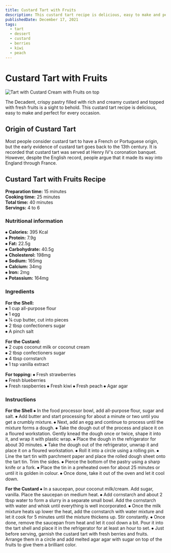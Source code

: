 ```yaml
---
title: Custard Tart with Fruits
description: This custard tart recipe is delicious, easy to make and perfect for every occasion.
publishedDate: December 17, 2021
tags:
  - tart
  - dessert
  - custard
  - berries
  - kiwi
  - peach
---
```


# Custard Tart with Fruits

![Tart with Custard Cream with Fruits on top](/custardberries.jpg "image")

The Decadent, crispy pastry filled with rich and creamy custard and topped with fresh fruits is a sight to behold. This custard tart recipe is delicious, easy to make and perfect for every occasion.

## Origin of Custard Tart

Most people consider custard tart to have a French or Portuguese origin, but the early evidence of custard tart goes back to the 13th century. It is recorded that custard tart was served at Henry IV&#39;s coronation banquet. However, despite the English record, people argue that it made its way into England through France.

## Custard Tart with Fruits Recipe

**Preparation time:** 15 minutes  
**Cooking time:** 25 minutes  
**Total time:** 40 minutes  
**Servings:** 4 to 6

### Nutritional information

⦁ **Calories:** 395 Kcal  
⦁ **Protein:** 7.9g  
⦁ **Fat:** 22.5g  
⦁ **Carbohydrate:** 40.5g  
⦁ **Cholesterol:** 198mg  
⦁ **Sodium:** 165mg  
⦁ **Calcium:** 34mg  
⦁ **Iron:** 2mg  
⦁ **Potassium:** 164mg

### Ingredients

**For the Shell:**  
⦁ 1 cup all-purpose flour  
⦁ 1 egg  
⦁ ¼ cup butter, cut into pieces  
⦁ 2 tbsp confectioners sugar  
⦁ A pinch salt

**For the Custard:**  
⦁ 2 cups coconut milk or coconut cream  
⦁ 2 tbsp confectioners sugar  
⦁ 4 tbsp cornstarch  
⦁ 1 tsp vanilla extract

**For topping:**
⦁ Fresh strawberries  
⦁ Fresh blueberries  
⦁ Fresh raspberries
⦁ Fresh kiwi
⦁ Fresh peach
⦁ Agar agar

### Instructions

**For the Shell**
⦁ In the food processor bowl, add all-purpose flour, sugar and salt.
⦁ Add butter and start processing for about a minute or two until you get a crumbly mixture.
⦁ Next, add an egg and continue to process until the mixture forms a dough.
⦁ Take the dough out of the process and place it on a floured workstation. Gently knead the dough once or twice, shape it into it, and wrap it with plastic wrap.
⦁ Place the dough in the refrigerator for about 30 minutes.
⦁ Take the dough out of the refrigerator, unwrap it and place it on a floured workstation.
⦁ Roll it into a circle using a rolling pin.
⦁ Line the tart tin with parchment paper and place the rolled dough sheet onto the tart tin. Trim the sides.
⦁ Pierce the bottom of the pastry using a sharp knife or a fork.
⦁ Place the tin in a preheated oven for about 25 minutes or until it is golden in colour.
⦁ Once done, take it out of the oven and let it cool down.

**For the Custard**
⦁ In a saucepan, pour coconut milk/cream. Add sugar, vanilla. Place the saucepan on medium heat.
⦁ Add cornstarch and about 2 tbsp water to form a slurry in a separate small bowl. Add the cornstarch with water and whisk until everything is well incorporated.
⦁ Once the milk mixture heats up lower the heat, add the cornstarch with water mixture and let it cook for 5 minutes until the mixture thickens up. Stir constantly.
⦁ Once done, remove the saucepan from heat and let it cool down a bit. Pour it into the tart shell and place it in the refrigerator for at least an hour to set.
⦁ Just before serving, garnish the custard tart with fresh berries and fruits. Arrange them in a circle and add melted agar agar with sugar on top of the fruits to give them a brilliant color.
